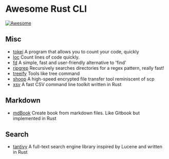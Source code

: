 # Awesome Rust CLI

[![Awesome](https://cdn.rawgit.com/sindresorhus/awesome/d7305f38d29fed78fa85652e3a63e154dd8e8829/media/badge.svg)](https://github.com/sindresorhus/awesome)


## Misc
* [tokei](https://github.com/Aaronepower/tokei) A program that allows you to count your code, quickly
* [loc](https://github.com/cgag/loc) Count lines of code quickly.
* [fd](https://github.com/sharkdp/fd) A simple, fast and user-friendly alternative to 'find'
* [ripgrep](https://github.com/BurntSushi/ripgrep) Recursively searches directories for a regex pattern, really fast!
* [treeify](https://github.com/dzamlo/treeify) Tools like tree command
* [shoop](https://github.com/mcginty/shoop) A high-speed encrypted file transfer tool reminiscent of scp
* [xsv](https://github.com/BurntSushi/xsv) A fast CSV command line toolkit written in Rust



## Markdown
* [mdBook](https://github.com/rust-lang-nursery/mdBook) Create book from markdown files. Like Gitbook but implemented in Rust


## Search
* [tantivy](https://github.com/tantivy-search/tantivy) A full-text search engine library inspired by Lucene and written in Rust

